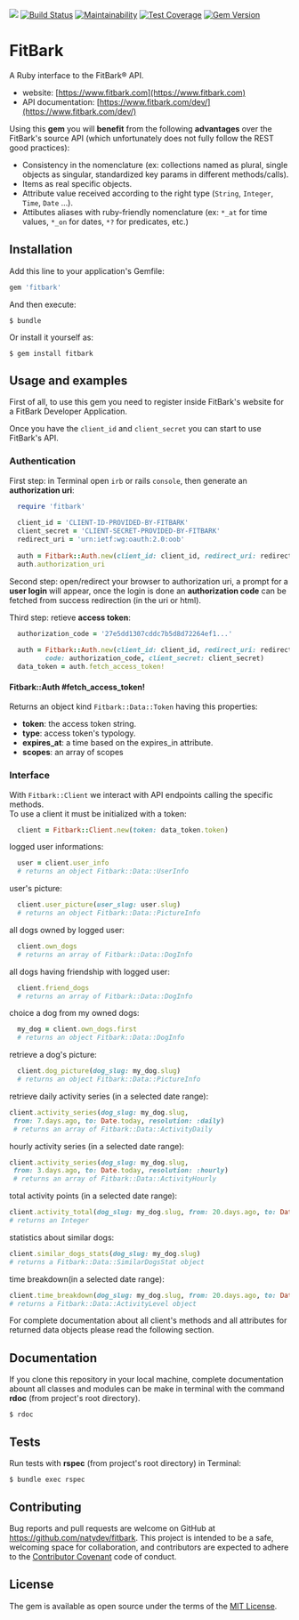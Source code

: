 ![](https://inch-ci.org/github/natydev/fitbark.svg?branch=master&amp;style=flat)
[![Build Status](https://travis-ci.org/natydev/fitbark.png?branch=master)](https://travis-ci.org/natydev/fitbark)
[![Maintainability](https://api.codeclimate.com/v1/badges/20bcd9a6380363916f5e/maintainability)](https://codeclimate.com/github/natydev/fitbark/maintainability)
[![Test Coverage](https://api.codeclimate.com/v1/badges/20bcd9a6380363916f5e/test_coverage)](https://codeclimate.com/github/natydev/fitbark/test_coverage)
[![Gem Version](https://badge.fury.io/rb/fitbark.svg)](https://badge.fury.io/rb/fitbark)


# FitBark

A Ruby interface to the FitBark® API.

* website: [https://www.fitbark.com](https://www.fitbark.com)
* API documentation: [https://www.fitbark.com/dev/](https://www.fitbark.com/dev/)

Using this **gem** you will **benefit** from the following **advantages** over the FitBark's source API (which unfortunately does not fully follow the REST good practices):

* Consistency in the nomenclature (ex: collections named as plural, single objects as singular, standardized key params in different methods/calls).
* Items as real specific objects.
* Attribute value received according to the right type (`String`, `Integer`, `Time`, `Date` ...).
* Attibutes aliases with ruby-friendly nomenclature (ex: `*_at` for time values, `*_on` for dates, `*?` for predicates, etc.)


## Installation

Add this line to your application's Gemfile:

```ruby
gem 'fitbark'
```

And then execute:

    $ bundle

Or install it yourself as:

    $ gem install fitbark


## Usage and examples

First of all, to use this gem you need to register inside FitBark's website for a FitBark Developer Application.

Once you have the `client_id` and `client_secret` you can start to use FitBark's API.

### Authentication

First step: in Terminal open `irb` or rails `console`, then generate an **authorization uri**:

```ruby
  require 'fitbark'
  
  client_id = 'CLIENT-ID-PROVIDED-BY-FITBARK'
  client_secret = 'CLIENT-SECRET-PROVIDED-BY-FITBARK'
  redirect_uri = 'urn:ietf:wg:oauth:2.0:oob'
  
  auth = Fitbark::Auth.new(client_id: client_id, redirect_uri: redirect_uri)
  auth.authorization_uri
```
Second step: open/redirect your browser to authorization uri, a prompt for a **user login** will appear, once the login is done an **authorization code** can be fetched from success redirection (in the uri or html).

Third step: retieve **access token**:

```ruby
  authorization_code = '27e5dd1307cddc7b5d8d72264ef1...'
  
  auth = Fitbark::Auth.new(client_id: client_id, redirect_uri: redirect_uri,  
         code: authorization_code, client_secret: client_secret)
  data_token = auth.fetch_access_token!
```

#### Fitbark::Auth #fetch\_access\_token!

Returns an object kind `Fitbark::Data::Token` having this properties:

  - **token**: the access token string.
  - **type**: access token's typology.
  - **expires_at**: a time based on the expires_in attribute.
  - **scopes**: an array of scopes

### Interface

With `Fitbark::Client` we interact with API endpoints calling the specific methods.  
To use a client it must be initialized with a token:

```ruby
  client = Fitbark::Client.new(token: data_token.token)
```

logged user informations:

```ruby
  user = client.user_info
  # returns an object Fitbark::Data::UserInfo
```

user's picture:

```ruby
  client.user_picture(user_slug: user.slug)
  # returns an object Fitbark::Data::PictureInfo
```

all dogs owned by logged user:

```ruby
  client.own_dogs
  # returns an array of Fitbark::Data::DogInfo
```

all dogs having friendship with logged user:

```ruby
  client.friend_dogs
  # returns an array of Fitbark::Data::DogInfo
```

choice a dog from my owned dogs:

```ruby
  my_dog = client.own_dogs.first
  # returns an object Fitbark::Data::DogInfo
```

retrieve a dog's picture:

```ruby
  client.dog_picture(dog_slug: my_dog.slug)
  # returns an object Fitbark::Data::PictureInfo
```

retrieve daily activity series (in a selected date range):

```ruby
client.activity_series(dog_slug: my_dog.slug,  
 from: 7.days.ago, to: Date.today, resolution: :daily)
 # returns an array of Fitbark::Data::ActivityDaily
```

hourly activity series (in a selected date range):

```ruby
client.activity_series(dog_slug: my_dog.slug,  
 from: 3.days.ago, to: Date.today, resolution: :hourly)
 # returns an array of Fitbark::Data::ActivityHourly
```

total activity points (in a selected date range):

```ruby
client.activity_total(dog_slug: my_dog.slug, from: 20.days.ago, to: Date.today)
# returns an Integer
```

statistics about similar dogs:

```ruby
client.similar_dogs_stats(dog_slug: my_dog.slug)
# returns a Fitbark::Data::SimilarDogsStat object
```

time breakdown(in a selected date range):

```ruby
client.time_breakdown(dog_slug: my_dog.slug, from: 20.days.ago, to: Date.today)
# returns a Fitbark::Data::ActivityLevel object
```

For complete documentation about all client's methods and all attributes for returned data objects please read the following section.


## Documentation

If you clone this repository in your local machine, complete documentation abount all classes and modules can be make in terminal with the command **rdoc** (from project's root directory).

    $ rdoc


## Tests

Run tests with **rspec** (from project's root directory) in Terminal:

    $ bundle exec rspec



## Contributing

Bug reports and pull requests are welcome on GitHub at https://github.com/natydev/fitbark. This project is intended to be a safe, welcoming space for collaboration, and contributors are expected to adhere to the [Contributor Covenant](http://contributor-covenant.org) code of conduct.


## License

The gem is available as open source under the terms of the [MIT License](https://opensource.org/licenses/MIT).
